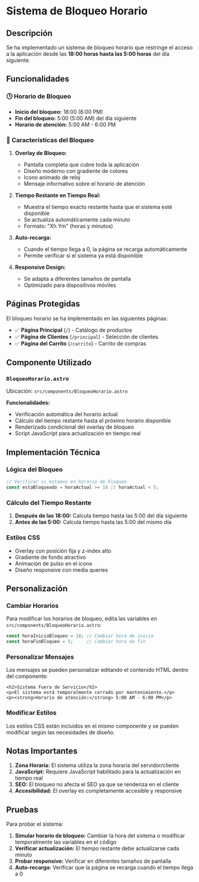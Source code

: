 # Sistema de Bloqueo Horario

## Descripción

Se ha implementado un sistema de bloqueo horario que restringe el acceso a la aplicación desde las **18:00 horas hasta las 5:00 horas** del día siguiente.

## Funcionalidades

### 🕒 Horario de Bloqueo
- **Inicio del bloqueo:** 18:00 (6:00 PM)
- **Fin del bloqueo:** 5:00 (5:00 AM) del día siguiente
- **Horario de atención:** 5:00 AM - 6:00 PM

### 📱 Características del Bloqueo

1. **Overlay de Bloqueo:**
   - Pantalla completa que cubre toda la aplicación
   - Diseño moderno con gradiente de colores
   - Icono animado de reloj
   - Mensaje informativo sobre el horario de atención

2. **Tiempo Restante en Tiempo Real:**
   - Muestra el tiempo exacto restante hasta que el sistema esté disponible
   - Se actualiza automáticamente cada minuto
   - Formato: "Xh Ym" (horas y minutos)

3. **Auto-recarga:**
   - Cuando el tiempo llega a 0, la página se recarga automáticamente
   - Permite verificar si el sistema ya está disponible

4. **Responsive Design:**
   - Se adapta a diferentes tamaños de pantalla
   - Optimizado para dispositivos móviles

## Páginas Protegidas

El bloqueo horario se ha implementado en las siguientes páginas:

- ✅ **Página Principal** (`/`) - Catálogo de productos
- ✅ **Página de Clientes** (`/principal`) - Selección de clientes
- ✅ **Página del Carrito** (`/carrito`) - Carrito de compras

## Componente Utilizado

### `BloqueoHorario.astro`

Ubicación: `src/components/BloqueoHorario.astro`

**Funcionalidades:**
- Verificación automática del horario actual
- Cálculo del tiempo restante hasta el próximo horario disponible
- Renderizado condicional del overlay de bloqueo
- Script JavaScript para actualización en tiempo real

## Implementación Técnica

### Lógica del Bloqueo

```javascript
// Verificar si estamos en horario de bloqueo
const estaBloqueado = horaActual >= 18 || horaActual < 5;
```

### Cálculo del Tiempo Restante

1. **Después de las 18:00:** Calcula tiempo hasta las 5:00 del día siguiente
2. **Antes de las 5:00:** Calcula tiempo hasta las 5:00 del mismo día

### Estilos CSS

- Overlay con posición fija y z-index alto
- Gradiente de fondo atractivo
- Animación de pulso en el icono
- Diseño responsive con media queries

## Personalización

### Cambiar Horarios

Para modificar los horarios de bloqueo, edita las variables en `src/components/BloqueoHorario.astro`:

```javascript
const horaInicioBloqueo = 18; // Cambiar hora de inicio
const horaFinBloqueo = 5;     // Cambiar hora de fin
```

### Personalizar Mensajes

Los mensajes se pueden personalizar editando el contenido HTML dentro del componente:

```astro
<h2>Sistema Fuera de Servicio</h2>
<p>El sistema está temporalmente cerrado por mantenimiento.</p>
<p><strong>Horario de atención:</strong> 5:00 AM - 6:00 PM</p>
```

### Modificar Estilos

Los estilos CSS están incluidos en el mismo componente y se pueden modificar según las necesidades de diseño.

## Notas Importantes

1. **Zona Horaria:** El sistema utiliza la zona horaria del servidor/cliente
2. **JavaScript:** Requiere JavaScript habilitado para la actualización en tiempo real
3. **SEO:** El bloqueo no afecta el SEO ya que se renderiza en el cliente
4. **Accesibilidad:** El overlay es completamente accesible y responsive

## Pruebas

Para probar el sistema:

1. **Simular horario de bloqueo:** Cambiar la hora del sistema o modificar temporalmente las variables en el código
2. **Verificar actualización:** El tiempo restante debe actualizarse cada minuto
3. **Probar responsive:** Verificar en diferentes tamaños de pantalla
4. **Auto-recarga:** Verificar que la página se recarga cuando el tiempo llega a 0 